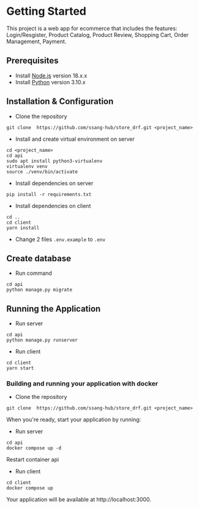 # Getting Started

This project is a web app for ecommerce that includes the features: Login/Resgister, Product Catalog, Product Review, Shopping Cart, Order Management, Payment.

## Prerequisites

- Install [Node.js](https://nodejs.org/en/) version 18.x.x
- Install [Python](https://www.python.org/) version 3.10.x

## Installation & Configuration

- Clone the repository

```
git clone  https://github.com/ssang-hub/store_drf.git <project_name>
```

- Install and create virtual environment on server

```
cd <project_name>
cd api
sudo apt install python3-virtualenv
virtualenv venv
source ./venv/bin/activate
```

- Install dependencies on server

```
pip install -r requirements.txt
```

- Install dependencies on client

```
cd ..
cd client
yarn install
```

- Change 2 files `.env.example` to `.env`

## Create database

- Run command

```
cd api
python manage.py migrate
```

## Running the Application

- Run server

```
cd api
python manage.py runserver
```

- Run client

```
cd client
yarn start
```

### Building and running your application with docker

- Clone the repository

```
git clone  https://github.com/ssang-hub/store_drf.git <project_name>
```

When you're ready, start your application by running:

- Run server

```
cd api
docker compose up -d
```

Restart container api

- Run client

```
cd client
docker compose up
```

Your application will be available at http://localhost:3000.
